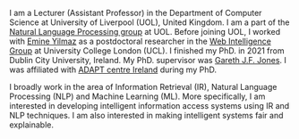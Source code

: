 I am a Lecturer (Assistant Professor) in the Department of Computer Science at University of Liverpool (UOL), United Kingdom. I am a part of the [Natural Language Processing group](https://livnlp.github.io/) at UOL. Before joining UOL, I worked with [Emine Yilmaz](https://sites.google.com/site/emineyilmaz/home/) as a postdoctoral researcher in the [Web Intelligence Group](https://wi.cs.ucl.ac.uk/) at University College London (UCL). I finished my PhD. in 2021 from Dublin City University, Ireland. My PhD. supervisor was [Gareth J.F. Jones](https://www.computing.dcu.ie/~gjones). I was affiliated with [ADAPT centre Ireland](https://www.adaptcentre.ie/) during my PhD.

I broadly work in the area of Information Retrieval (IR), Natural Language Processing (NLP) and Machine Learning (ML). More specifically, I am interested in developing intelligent information access systems using IR and NLP techniques. I am also interested in making intelligent systems fair and explainable.


